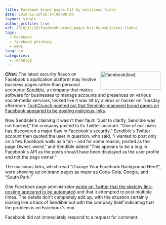 ```yaml
---
title: Facebook brand pages hit by malicious links
date: 2010-11-10T16:14:00+00:00
layout: single
author_profile: true
url: 2010/11/10/facebook-brand-pages-hit-by-malicious-links/
tags:
  - Facebook
  - facebook phishing
  - news
lang: en
categories: 
  - TechBlog
---
```

**CNet:** [<img title="facebook(low)" border="0" alt="facebook(low)" align="right" src="http://lh5.ggpht.com/_vaUVXcmC3OI/TNq93n0sYwI/AAAAAAAADHc/aiZpyQDaI38/facebook%28low%29_thumb.jpg?imgmax=800" width="195" height="59" />](http://lh4.ggpht.com/_vaUVXcmC3OI/TNq91fUQffI/AAAAAAAADHY/Dq-uvdRyLD4/s1600-h/facebook%28low%29%5B2%5D.jpg)The latest security fiasco on Facebook's application platform may involve business pages rather than personal accounts: [Sendible](http://www.sendible.com/), a company that makes software for businesses to manage accounts and presences on various social-media services, looked like it was hit by a virus or hacker on Tuesday afternoon: [TechCrunch pointed out that Sendible-managed brand pages on Facebook appeared to be posting malicious links](http://techcrunch.com/2010/11/09/sendible-facebook-hack/).

Now Sendible's claiming it wasn't their fault. “Just to clarify, Sendible was not hacked,” the company posted to its Twitter account. “One of our users has discovered a major flaw in Facebook's security.” Sendible's Twitter account then quoted the user in question, who said, “i wanted to post only on a few Facebook walls as a fan – and for some reason, posted as the page Owner. weird,” and Sendible added “This appears to be a bug in Facebook's API as the posts should have been displayed as the user profile and not the page owner.”

The malicious links, which read “Change Your Facebook Background Here!”, were showing up on brand pages as major as Coca-Cola, Google, and “South Park.”

One Facebook page administrator [wrote on Twitter that the sketchy link-posting appeared to be automated](http://twitter.com/#!/Mazy/status/2111588081336320) and that it attempted to post multiple times. The details don't completely add up, with the situation certainly looking like a hack of Sendible but with the company itself indicating that the problem is on Facebook's end.

Facebook did not immediately respond to a request for comment.